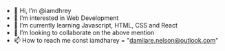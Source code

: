 - 👋 Hi, I’m @iamdhrey
- 👀 I’m interested in Web Development
- 🌱 I’m currently learning Javascript, HTML, CSS and React
- 💞️ I’m looking to collaborate on the above mention
- 📫 How to reach me const iamdharey = "damilare.nelson@outlook.com"
<!---
iamdhrey/iamdhrey is a ✨ special ✨ repository because its `README.md` (this file) appears on your GitHub profile.
You can click the Preview link to take a look at your changes.
--->
